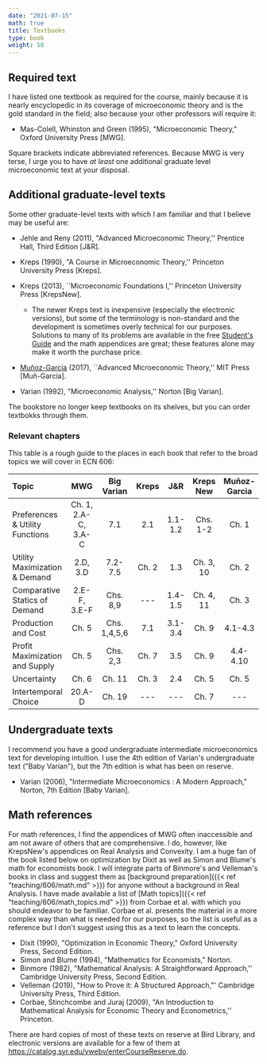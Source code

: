 ```yaml
---
date: "2021-07-15"
math: true
title: Textbooks
type: book
weight: 50
---
```


## Required text

I have listed one textbook as required for the course, mainly because it is nearly encyclopedic in its coverage of microeconomic theory and is the gold standard in the field; also because your other professors will require it:

- Mas-Colell, Whinston and Green (1995), "Microeconomic Theory," Oxford University Press [MWG].


Square brackets indicate abbreviated references. Because MWG is very terse, I urge you to have *at least* one additional graduate level microeconomic text at your disposal.

## Additional graduate-level texts

Some other graduate-level texts with which I am familiar and that I believe may be useful are:

- Jehle and Reny (2011), "Advanced Microeconomic Theory,'' Prentice Hall, Third Edition [J&R].
- Kreps (1990), "A Course in Microeconomic Theory,'' Princeton University Press [Kreps].
- Kreps (2013), ``Microeconomic Foundations I,'' Princeton University Press [KrepsNew].

  - The newer Kreps text is inexpensive (especially the electronic versions), but some of the terminology is non-standard and the development is sometimes overly technical for our purposes. Solutions to many of its problems are available in the free [Student's Guide](http://press.princeton.edu/titles/9890.html) and the math appendices are great; these features alone may make it worth the purchase price.

- [Mu&#241;oz-Garcia](https://mitpress.mit.edu/9780262035446/) (2017), ``Advanced Microeconomic Theory,'' MIT Press [Mu&#241;-Garcia].
- Varian (1992), "Microeconomic Analysis,'' Norton [Big Varian].

The bookstore no longer keep textbooks on its shelves, but you can order textbokks through them.

### Relevant chapters

This table is a rough guide to the places in each book that refer to the broad topics we will cover in ECN 606:

| Topic        | MWG           | Big Varian    | Kreps        | J&R          | Kreps New    | Mu&#241;oz-Garcia |
| :----------- | :-----------: | :-----------: |:-----------: |:-----------: |:-----------: | :-----------: |
|	Preferences & Utility Functions | Ch. 1, 2.A-C, 3.A-C | 7.1 | 2.1 | 1.1-1.2 | Chs. 1-2 | Ch. 1| 
|	Utility Maximization & Demand  | 2.D, 3.D | 7.2-7.5 | Ch. 2 | 1.3 | Ch. 3, 10 | Ch. 2|
|	Comparative Statics of Demand | 2.E-F, 3.E-F | Chs. 8,9 | --- | 1.4-1.5 | Ch. 4, 11 |Ch. 3 |
|	Production and Cost | Ch. 5 | Chs. 1,4,5,6 | 7.1 | 3.1-3.4 | Ch. 9 | 4.1-4.3|
|	Profit Maximization and Supply | Ch. 5 | Chs. 2,3 | Ch. 7 | 3.5 | Ch. 9 | 4.4-4.10 |
|	Uncertainty | Ch. 6 | Ch. 11 | Ch. 3 | 2.4 | Ch. 5 | Ch. 5 |
|	Intertemporal Choice | 20.A-D | Ch. 19 | --- | --- | Ch. 7 |--- |


## Undergraduate texts
I recommend you have a good undergraduate intermediate microeconomics text for developing intuition. I use the 4th edition of Varian's undergraduate text ("Baby Varian"), but the 7th edition is what has been on reserve.
- Varian (2006), "Intermediate Microeconomics : A Modern Approach," Norton, 7th Edition [Baby Varian].


## Math references
For math references, I find the appendices of MWG often inaccessible and am not aware of others that are comprehensive. I do, however, like KrepsNew's appendices on Real Analysis and Convexity. I am a huge fan of the book listed below on optimization by Dixit as well as Simon and Blume's math for economists book. I will integrate parts of Binmore's and Velleman's books in class and suggest them as [background preparation]({{< ref "teaching/606/math.md" >}}) for anyone without a background in Real Analysis. I have made available a list of [Math topics]({{< ref "teaching/606/math_topics.md" >}}) from Corbae et al. with which you should endeavor to be familiar. Corbae et al. presents the material in a more complex way than what is needed for our purposes, so the list is useful as a reference but I don't suggest using this as a text to learn the concepts.

- Dixit (1990), "Optimization in Economic Theory," Oxford University Press, Second Edition.
- Simon and Blume (1994), "Mathematics for Economists," Norton.
- Binmore (1982), "Mathematical Analysis: A Straightforward Approach,'' Cambridge University Press, Second Edition.
- Velleman (2019), "How to Prove it: A Structured Approach,"' Cambridge University Press, Third Edition.
- Corbae, Stinchcombe and Juraj (2009), "An Introduction to Mathematical Analysis for Economic Theory and Econometrics,'' Princeton.
	
There are hard copies of most of these texts on reserve at Bird Library, and electronic versions are available for a few of them at https://catalog.syr.edu/vwebv/enterCourseReserve.do.